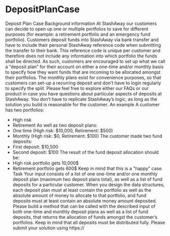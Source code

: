 # DepositPlanCase
Deposit Plan Case
Background information
At StashAway our customers can decide to open up one or multiple portfolios to save for
different purposes (for example: a retirement portfolio and an emergency fund portfolio).
Customers deposit funds into StashAway via bank transfer and have to include their
personal StashAway reference code when submitting the transfer to their bank. This
reference code is unique per customer and therefore does not include any information into
which portfolio the funds shall be directed. As such, customers are encouraged to set up
what we call a “deposit plan” for their account on either a one-time and/or monthly basis to
specify how they want funds that are incoming to be allocated amongst their portfolios. The
monthly plans exist for convenience purposes, so that customers can set-up a recurring
deposit and don’t have to login regularly to specify the split.
Please feel free to explore either our FAQs or our product in case you have questions about
particular aspects of deposits at StashAway. You don’t have to replicate StashAway’s logic,
as long as the solution you build is reasonable for the customer.
An example
A customer has two portfolios:
- High risk
- Retirement
As well as two deposit plans:
- One time (High risk: $10,000, Retirement: $500)
- Monthly (High risk: $0, Retirement: $100)
The customer made two fund deposits:
- First deposit: $10,500
- Second deposit: $100
The result of the fund deposit allocation should be:
- High risk portfolio gets 10,000$
- Retirement portfolio gets 600$
Keep in mind that this is a "happy" case.
Task
Your input consists of a list of one one-time and/or one monthly deposit plan (maximum two
deposit plans total), as well as a list of fund deposits for a particular customer. When you
design the data structures, each deposit plan must at least contain the portfolio as well as
the absolute amount of money to allocate to that portfolio, and fund deposits must at least
contain an absolute money amount deposited. Please build a method that can be called
with the described input of both one-time and monthly deposit plans as well as a list of fund
deposits, that returns the allocation of funds amongst the customer’s portfolios. Keep in
mind that all deposits must be distributed fully.
Please submit your solution using https://
